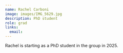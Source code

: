 ```yaml
---
name: Rachel Carboni
image: images/IMG_5629.jpg
description: PhD student
role: grad
links:
  email: 
---
```


Rachel is starting as a PhD student in the group in 2025.

